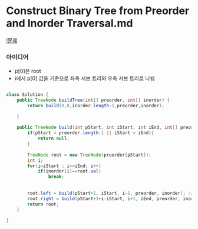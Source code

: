 # Construct Binary Tree from Preorder and Inorder Traversal.md
[!문제](https://leetcode.com/problems/construct-binary-tree-from-preorder-and-inorder-traversal/)


### 아이디어
- p[0]은 root
- i에서 p[0] 값을 기준으로 좌측 서브 트리와 우측 서브 트리로 나뉨

```java

class Solution {
    public TreeNode buildTree(int[] preorder, int[] inorder) {
        return build(0,0,inorder.length-1,preorder,inorder);
        
    }
    
    public TreeNode build(int pStart, int iStart, int iEnd, int[] preorder, int[] inorder){
        if(pStart > preorder.length-1 || iStart > iEnd){
            return null;
        }
        
        TreeNode root = new TreeNode(preorder[pStart]);
        int i;
        for(i=iStart ; i<=iEnd; i++)
            if(inorder[i]==root.val)
                break;
        
        
        root.left = build(pStart+1, iStart, i-1, preorder, inorder); //좌측 노드는 루트의 바로 다음
        root.right = build(pStart+1+i-iStart, i+1, iEnd, preorder, inorder); //우측 노드는 루트 이후 연속된 좌측 노드 이후 root->left(1->... ->N)->right(1->...->N)
        return root;
    }
    
}
```
